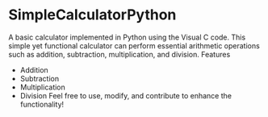 # SimpleCalculatorPython
A basic calculator implemented in Python using the Visual C code. This simple yet functional calculator can perform essential arithmetic operations such as addition, subtraction, multiplication, and division. 
 Features
 - Addition
 - Subtraction
 - Multiplication
 - Division
Feel free to use, modify, and contribute to enhance the functionality!
